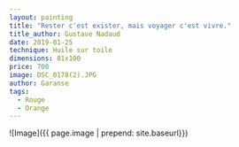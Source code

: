 ```yaml
---
layout: painting
title: "Rester c'est exister, mais voyager c'est vivre."                 
title_author: Gustave Nadaud   
date: 2019-01-25
technique: Huile sur toile
dimensions: 81x100
price: 700
image: DSC_0178(2).JPG 
author: Garanse
tags:
  - Rouge
  - Orange  
---
```

![Image]({{ page.image | prepend: site.baseurl}})